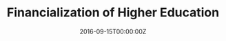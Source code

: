 ---
title: "Financialization of Higher Education"
authors:
- admin
- Carrie Sloan
- Alan Smith
date: "2016-09-15T00:00:00Z"
doi: ""

# Schedule page publish date (NOT publication's date).
publishDate: "2017-01-01T00:00:00Z"

# Publication type.
# Legend: 0 = Uncategorized; 1 = Conference paper; 2 = Journal article;
# 3 = Preprint / Working Paper; 4 = Report; 5 = Book; 6 = Book section;
# 7 = Thesis; 8 = Patent
publication_types: ["4"]

# Publication name and optional abbreviated publication name.
publication: ""
publication_short: ""

abstract:

# Summary. An optional shortened abstract.
summary: 

tags:
- Source Themes
featured: false

links:
- name: Full Report
  url: https://rooseveltinstitute.org/wp-content/uploads/2016/09/Financialization-of-Higher-Education.pdf
- name: Time Magazine Coverage
  url: https://time.com/4500377/university-financial-debt-bomb-wall-street/
- name: New York Review of Books Coverage
  url: https://www.nybooks.com/articles/2016/10/13/how-the-financing-of-colleges-may-lead-to-disaster/
- name: Bloomberg Coverage
  url: https://www.bloomberg.com/news/articles/2016-10-05/harvard-borrows-big-to-cut-cost-of-crisis-era-derivative-losses
- name: Financial Times Coverage
  url: https://www.ft.com/content/27212742-5426-11e6-9664-e0bdc13c3bef

# Featured image
# To use, add an image named `featured.jpg/png` to your page's folder. 
image:
  caption: 'Image credit: [**Unsplash**](https://unsplash.com/photos/s9CC2SKySJM)'
  focal_point: ""
  preview_only: false

# Slides (optional).
#   Associate this publication with Markdown slides.
#   Simply enter your slide deck's filename without extension.
#   E.g. `slides: "example"` references `content/slides/example/index.md`.
#   Otherwise, set `slides: ""`.
slides: example
---